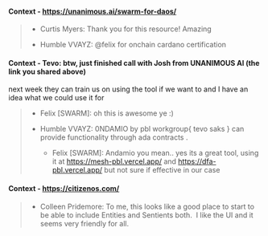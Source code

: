 #### Context - https://unanimous.ai/swarm-for-daos/
> * Curtis Myers: Thank you for this resource! Amazing
> 
> * Humble VVAYZ: @felix for onchain cardano certification
> 
#### Context - Tevo: btw, just finished call with Josh from UNANIMOUS AI (the link you shared above)

next week they can train us on using the tool if we want to
and I have an idea what we could use it for
> * Felix [SWARM]: oh this is awesome ye :)
> 
> * Humble VVAYZ: 0NDAMIO by pbl workgroup{ tevo saks } can provide functionality through ada contracts .
>   - Felix [SWARM]: Andamio you mean.. yes its a great tool, using it at https://mesh-pbl.vercel.app/ and https://dfa-pbl.vercel.app/ but not sure if effective in our case
> 
#### Context - https://citizenos.com/
> * Colleen Pridemore: To me, this looks like a good place to start to be able to include Entities and Sentients both.  I like the UI and it seems very friendly for all.
> 
